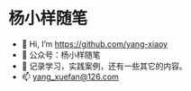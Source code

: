 # 杨小样随笔

- 👋 Hi, I’m https://github.com/yang-xiaoy
- 👀 公众号：杨小样随笔
- 🌱 记录学习，实践案例，还有一些其它的内容。
- 📫 yang_xuefan@126.com

<!---
yang-xiaoy/yang-xiaoy is a ✨ special ✨ repository because its `README.md` (this file) appears on your GitHub profile.
You can click the Preview link to take a look at your changes.
--->
